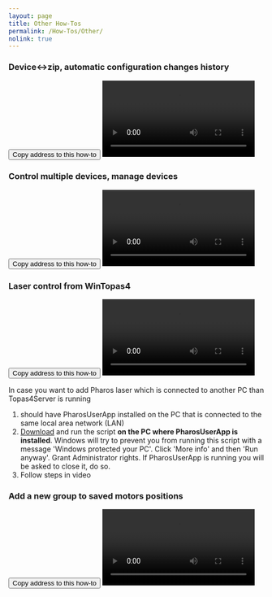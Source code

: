 ```yaml
---
layout: page
title: Other How-Tos
permalink: /How-Tos/Other/
nolink: true
---
```



### <a name="Vid006"></a>Device<->zip, automatic configuration changes history
<button class="btn" data-clipboard-text="{{site.fullUrl}}{{page.url}}#Vid006">
    Copy address to this how-to
</button>
<video  controls="controls">
<source src="https://lightconupdater.blob.core.windows.net/topas4infopage/Videos/BackupAndRestore.mp4" type="video/mp4" />
</video>

### <a name="Vid002"></a>Control multiple devices, manage devices 
<button class="btn" data-clipboard-text="{{site.fullUrl}}{{page.url}}#Vid002">
    Copy address to this how-to
</button>
<video  controls="controls">
<source src="https://lightconupdater.blob.core.windows.net/topas4infopage/Videos/DeviceManagement.mp4" type="video/mp4" />
</video>


### <a name="Vid004"></a>Laser control from WinTopas4
<button class="btn" data-clipboard-text="{{site.fullUrl}}{{page.url}}#Vid004">
    Copy address to this how-to
</button>
<video  controls="controls">
<source src="https://lightconupdater.blob.core.windows.net/topas4infopage/Videos/LaserControl.mp4" type="video/mp4" />
</video>

 In case you want to add Pharos laser which is connected to another PC than Topas4Server is running
1. should have PharosUserApp installed on the PC that is connected to the same local area network (LAN)
2. [Download](https://lightconupdater.blob.core.windows.net/installers/EnablePharosUserAppRestAPI.bat)  and run the script **on the PC where PharosUserApp is installed**. Windows will try to prevent you from running this script with a message 'Windows protected your PC'. Click 'More info' and then 'Run anyway'. Grant Administrator rights. If PharosUserApp is running you will be asked to close it, do so.
3. Follow steps in video




### <a name="Vid005"></a>Add a new group to saved motors positions
<button class="btn" data-clipboard-text="{{site.fullUrl}}{{page.url}}#Vid005">
    Copy address to this how-to
</button>
<video  controls="controls">
<source src="https://lightconupdater.blob.core.windows.net/topas4infopage/Videos/HowToAddNewSavedMotorPositonsGroup.mp4" type="video/mp4" />
</video>





